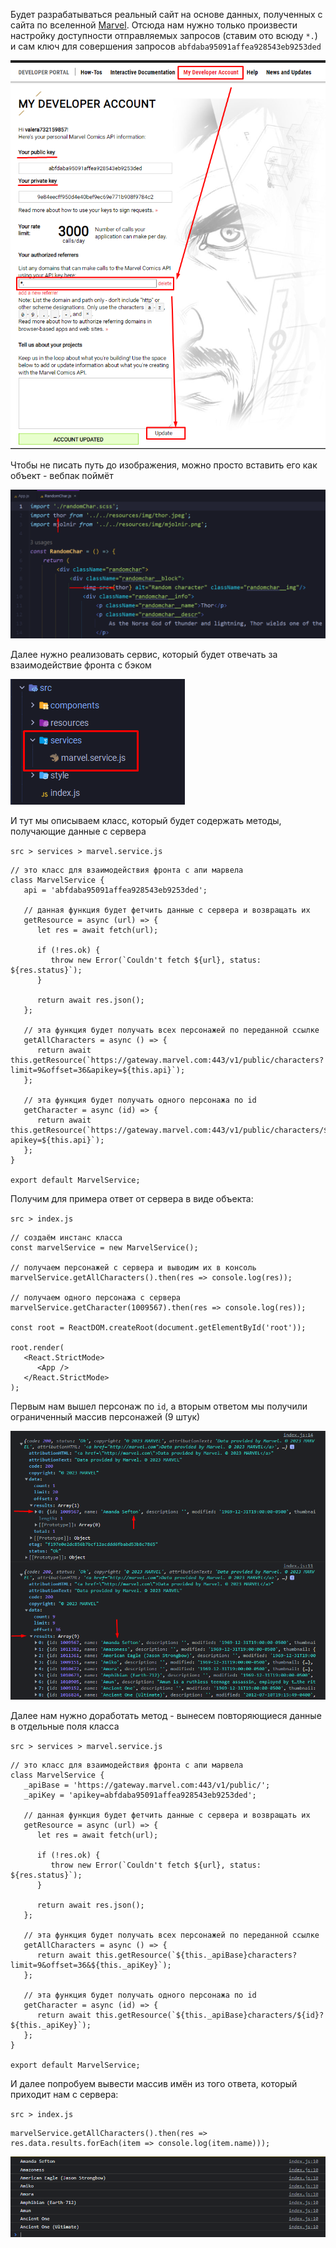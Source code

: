 
Будет разрабатываться реальный сайт на основе данных, полученных с сайта по вселенной [Marvel](https://developer.marvel.com/). Отсюда нам нужно только произвести настройку доступности отправляемых запросов (ставим ото всюду `*.`) и сам ключ для совершения запросов `abfdaba95091affea928543eb9253ded`

![](_png/Pasted%20image%2020221025093836.png)

Чтобы не писать путь до изображения, можно просто вставить его как объект - вебпак поймёт

![](_png/Pasted%20image%2020230224115711.png)

Далее нужно реализовать сервис, который будет отвечать за взаимодействие фронта с бэком

![|500](_png/Pasted%20image%2020230224171827.png)

И тут мы описываем класс, который будет содержать методы, получающие данные с сервера

`src > services > marvel.service.js`
```JS
// это класс для взаимодействия фронта с апи марвела  
class MarvelService {  
   api = 'abfdaba95091affea928543eb9253ded';  
  
   // данная функция будет фетчить данные с сервера и возвращать их  
   getResource = async (url) => {  
      let res = await fetch(url);  
  
      if (!res.ok) {  
         throw new Error(`Couldn't fetch ${url}, status: ${res.status}`);  
      }  
  
      return await res.json();  
   };  
  
   // эта функция будет получать всех персонажей по переданной ссылке  
   getAllCharacters = async () => {  
      return await this.getResource(`https://gateway.marvel.com:443/v1/public/characters?limit=9&offset=36&apikey=${this.api}`);  
   };  
  
   // эта функция будет получать одного персонажа по id  
   getCharacter = async (id) => {  
      return await this.getResource(`https://gateway.marvel.com:443/v1/public/characters/${id}?apikey=${this.api}`);  
   };  
}  
  
export default MarvelService;
```

Получим для примера ответ от сервера в виде объекта:

`src > index.js`
```JSX
// создаём инстанс класса  
const marvelService = new MarvelService();  
  
// получаем персонажей с сервера и выводим их в консоль  
marvelService.getAllCharacters().then(res => console.log(res));  
  
// получаем одного персонажа с сервера  
marvelService.getCharacter(1009567).then(res => console.log(res));  
  
const root = ReactDOM.createRoot(document.getElementById('root'));  
  
root.render(  
   <React.StrictMode>  
      <App />  
   </React.StrictMode>  
);
```

Первым нам вышел персонаж по `id`, а вторым ответом мы получили ограниченный массив персонажей (9 штук)

![](_png/Pasted%20image%2020230224170428.png)

Далее нам нужно доработать метод - вынесем повторяющиеся данные в отдельные поля класса

`src > services > marvel.service.js`
```JS
// это класс для взаимодействия фронта с апи марвела  
class MarvelService {  
   _apiBase = 'https://gateway.marvel.com:443/v1/public/';  
   _apiKey = 'apikey=abfdaba95091affea928543eb9253ded';  
  
   // данная функция будет фетчить данные с сервера и возвращать их  
   getResource = async (url) => {  
      let res = await fetch(url);  
  
      if (!res.ok) {  
         throw new Error(`Couldn't fetch ${url}, status: ${res.status}`);  
      }  
  
      return await res.json();  
   };  
  
   // эта функция будет получать всех персонажей по переданной ссылке  
   getAllCharacters = async () => {  
      return await this.getResource(`${this._apiBase}characters?limit=9&offset=36&${this._apiKey}`);  
   };  
  
   // эта функция будет получать одного персонажа по id  
   getCharacter = async (id) => {  
      return await this.getResource(`${this._apiBase}characters/${id}?${this._apiKey}`);  
   };  
}  
  
export default MarvelService;
```

И далее попробуем вывести массив имён из того ответа, который приходит нам с сервера:

`src > index.js`
```JS
marvelService.getAllCharacters().then(res => res.data.results.forEach(item => console.log(item.name)));
```

![](_png/Pasted%20image%2020230224170639.png)
